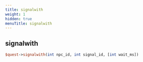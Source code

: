 ```yaml
---
title: signalwith
weight: 1
hidden: true
menuTitle: signalwith
---
```

## signalwith
```perl
$quest->signalwith(int npc_id, int signal_id, [int wait_ms])
```
